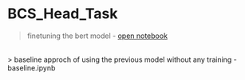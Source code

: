 # BCS_Head_Task

> finetuning the bert model - [open notebook](https://colab.research.google.com/drive/1Ur0PXKZ9b1G2CEogWUU1wpaWtYyU563U?usp=sharing)
<br>
> baseline approch of using the previous model without any training - baseline.ipynb
